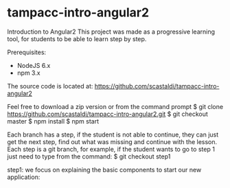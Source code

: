 # tampacc-intro-angular2
Introduction to Angular2
This project was made as a progressive learning tool, for students to be able to learn step by step. 

Prerequisites:
- NodeJS 6.x
- npm 3.x

The source code is located at:
https://github.com/scastaldi/tampacc-intro-angular2

Feel free to download a zip version or from the command prompt
$ git clone https://github.com/scastaldi/tampacc-intro-angular2.git
$ git checkout master
$ npm install
$ npm start

Each branch has a step, if the student is not able to continue, they can just get the next step, 
find out what was missing and continue with the lesson. 
Each step is a git branch, for example, if the student wants to go to step 1 just need to type from the command:
$ git checkout step1

step1: 
we focus on explaining the basic components to start our new application:
